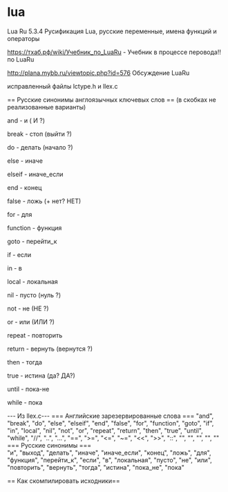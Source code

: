 # lua
Lua Ru 5.3.4 Русификация Lua, русские переменные, имена функций и операторы

https://тхаб.рф/wiki/Учебник_по_LuaRu - Учебник в процессе перовода!! по LuaRu

http://plana.mybb.ru/viewtopic.php?id=576 Обсуждение LuaRu 

исправленный файлы lctype.h и llex.c

== Русские синонимы англоязычных ключевых слов ==
(в скобках не реализованные варианты)

and - и ( И ?)

break - стоп (выйти ?)

do -  делать (начало ?)

else - иначе

elseif - иначе_если

end - конец

false - ложь (+ нет? НЕТ) 

for - для

function - функция

goto - перейти_к 

if - если 

in - в 

local - локальная

nil - пусто (нуль ?) 

not - не (НЕ ?)

or - или (ИЛИ ?)

repeat - повторить

return - вернуть (вернутся ?)

then - тогда

true - истина (да? ДА?)

until - пока-не 

while - пока

--- Из llex.c---
=== Английские зарезервированные слова ===
    "and", "break", "do", "else", "elseif",
    "end", "false", "for", "function", "goto", "if",
    "in", "local", "nil", "not", "or", "repeat",
    "return", "then", "true", "until", "while",
    "//", "..", "...", "==", ">=", "<=", "~=",
    "<<", ">>", "::", "<eof>",
    "<number>", "<integer>", "<name>", "<string>"
=== Русские синонимы ===    
      "и", "выход", "делать", "иначе", "иначе_если",
    "конец", "ложь", "для", "функция", "перейти_к", "если",
    "в", "локальная", "пусто", "не", "или", "повторить",
    "вернуть", "тогда", "истина", "пока_не", "пока"

== Как скомпилировать исходники==
